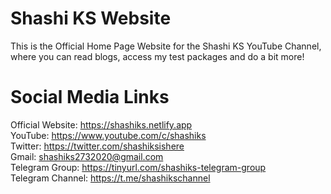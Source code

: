 # Shashi KS Website
This is the Official Home Page Website for the Shashi KS YouTube Channel, where you can read blogs, access my test packages and do a bit more!

# Social Media Links
Official Website: https://shashiks.netlify.app <br/>
YouTube: https://www.youtube.com/c/shashiks <br/>
Twitter: https://twitter.com/shashiksishere <br/>
Gmail: shashiks2732020@gmail.com <br/>
Telegram Group: https://tinyurl.com/shashiks-telegram-group <br/>
Telegram Channel: https://t.me/shashikschannel
